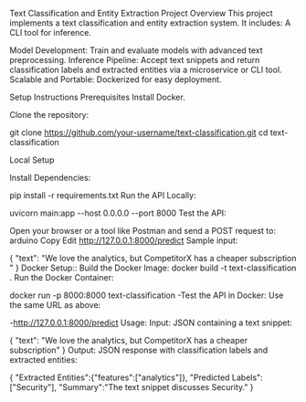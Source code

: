 Text Classification and Entity Extraction Project
Overview
This project implements a text classification and entity extraction system. It includes:
A  CLI tool for inference.


Model Development: Train and evaluate models with advanced text preprocessing.
Inference Pipeline: Accept text snippets and return classification labels and extracted entities via a microservice or CLI tool.
Scalable and Portable: Dockerized for easy deployment.


Setup Instructions
Prerequisites
Install Docker.

Clone the repository:

git clone https://github.com/your-username/text-classification.git
cd text-classification

Local Setup

Install Dependencies:


pip install -r requirements.txt
Run the API Locally:


uvicorn main:app --host 0.0.0.0 --port 8000
Test the API:

Open your browser or a tool like Postman and send a POST request to:
arduino
Copy
Edit
http://127.0.0.1:8000/predict
Sample input:

{
  "text": "We love the analytics, but CompetitorX has a cheaper subscription "
}
Docker Setup::
Build the Docker Image:
docker build -t text-classification .
Run the Docker Container:

docker run -p 8000:8000 text-classification
-Test the API in Docker: Use the same URL as above:

-http://127.0.0.1:8000/predict
Usage:
Input: JSON containing a text snippet:

{
  "text": "We love the analytics, but CompetitorX has a cheaper subscription"
}
Output: JSON response with classification labels and extracted entities:

{
"Extracted Entities":{"features":["analytics"]},
"Predicted Labels":["Security"],
"Summary":"The text snippet discusses Security."
}
